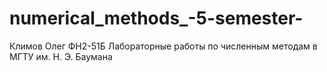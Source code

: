 # numerical_methods_-5-semester-
Климов Олег ФН2-51Б
Лабораторные работы 
по численным методам 
в МГТУ им. Н. Э. Баумана
